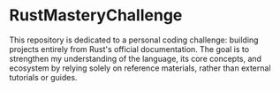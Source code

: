 # RustMasteryChallenge
This repository is dedicated to a personal coding challenge: building projects entirely from Rust's official documentation. The goal is to strengthen my understanding of the language, its core concepts, and ecosystem by relying solely on reference materials, rather than external tutorials or guides.
